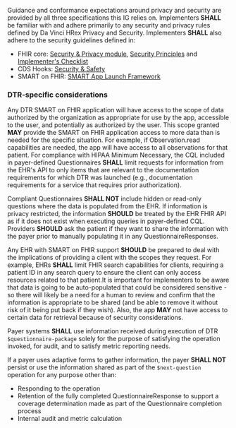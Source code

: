 Guidance and conformance expectations around privacy and security are provided by all three specifications this IG relies on. Implementers **SHALL** be familiar with and adhere primarily to any security and privacy rules defined by Da Vinci HRex Privacy and Security.
Implementers **SHALL** also adhere to the security guidelines defined in:
* FHIR core: [Security & Privacy module](http://hl7.org/fhir/R4/secpriv-module.html), [Security Principles](http://hl7.org/fhir/R4/security.html) and [Implementer's Checklist](http://hl7.org/fhir/R4/safety.html)
* CDS Hooks: [Security & Safety](https://cds-hooks.hl7.org/2.0/#security-and-safety)
* SMART on FHIR: [SMART App Launch Framework](https://www.hl7.org/fhir/smart-app-launch/)

### DTR-specific considerations
Any DTR SMART on FHIR application will have access to the scope of data authorized by the organization as appropriate for use by the app, accessible to the user, and potentially as authorized by the user. This scope granted **MAY** provide the SMART on FHIR application access to more data than is needed for the specific situation. For example, if Observation.read capabilities are needed, the app will have access to all observations for that patient. For compliance with HIPAA Minimum Necessary, the CQL included in payer-defined Questionnaires **SHALL** limit requests for information from the EHR's API to only items that are relevant to the documentation requirements for which DTR was launched (e.g., documentation requirements for a service that requires prior authorization).

Compliant Questionnaires **SHALL NOT** include hidden or read-only questions where the data is populated from the EHR. If information is privacy restricted, the information **SHOULD** be treated by the EHR FHIR API as if it does not exist when executing queries in payer-defined CQL. Providers **SHOULD** ask the patient if they want to share the information with the payer prior to manually populating it in any QuestionnaireResponses.

Any EHR with SMART on FHIR support **SHOULD** be prepared to deal with the implications of providing a client with the scopes they request. For example, EHRs **SHALL** limit FHIR search capabilities for clients, requiring a patient ID in any search query to ensure the client can only access resources related to that patient.It is important for implementers to be aware that data is going to be auto-populated that could be considered sensitive - so there will likely be a need for a human to review and confirm that the information is appropriate to be shared (and be able to remove it without risk of it being put back if they wish). Also, the app **MAY** not have access to certain data for retrieval because of security considerations.

Payer systems **SHALL** use information received during execution of DTR `$questionnaire-package` solely for the purpose of satisfying the operation invoked, for audit, and to satisfy metric reporting needs.

If a payer uses adaptive forms to gather information, the payer **SHALL NOT** persist or use the information shared as part of the `$next-question` operation for any purpose other than:
* Responding to the operation
* Retention of the fully completed QuestionnaireResponse to support a coverage determination made as part of the Questionnaire completion process
* Internal audit and metric calculation

